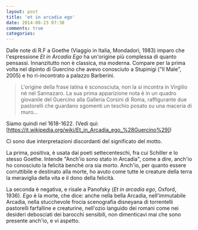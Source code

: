 ```yaml
---
layout: post
title: 'et in arcadia ego'
date: 2014-08-23 07:30
comments: true
categories: 
---
```

Dalle note di R.F a Goethe (Viaggio in Italia, Mondadori, 1983) imparo che l'espressione *Et in Arcadia Ego* ha un'origine più complessa di quanto pensassi.
Innanzitutto non è classica, ma moderna. Compare per la prima volta nel dipinto di Guercino che avevo conosciuto a Stupinigi ("Il Male", 2005) e ho ri-incontrato a palazzo Barberini.

> L'origine della frase latina è sconosciuta, non la si incontra in Virgilio né nel Sannazaro. La sua prima apparizione nota è in un quadro giovanile del Guercino alla Galleria Corsini di Roma, raffigurante due pastorelli che guardano sgomenti un teschio posato su una maceria di muro...

Siamo quindi nel 1618-1622. (Vedi qui: [https://it.wikipedia.org/wiki/Et_in_Arcadia_ego_%28Guercino%29])

Ci sono due interpretazioni discordanti del significato del motto.

La prima, positiva, è usata dai poeti settecenteschi, fra cui Schiller e lo stesso Goethe. Intende "Anch'io sono stato in Arcadia", come a dire, anch'io ho conosciuto la felicità benché ora sia morto. Anch'io, per quanto essere corruttibile e destinato alla morte, ho avuto come tutte le creature della terra la meraviglia della vita e il dono della felicità.

La seconda è negativa, e risale a Panofsky (*Et in arcadia ego*, Oxford, 1936). *Ego* è la morte, che dice: anche nella bella Arcadia, nell'immutabile Arcadia, nella stucchevole frocia scenografia disneyana di torrentelli pastorelli farfalline e creaturine, nell'ozio languido dei romani come nei desideri debosciati dei barocchi sensibili, non dimenticavi mai che sono presente anch'io, e vi aspetto.
